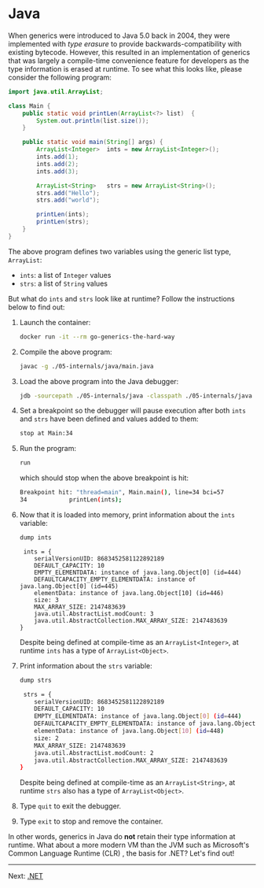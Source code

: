 # Java

When generics were introduced to Java 5.0 back in 2004, they were implemented with _type erasure_ to provide backwards-compatibility with existing bytecode. However, this resulted in an implementation of generics that was largely a compile-time convenience feature for developers as the type information is erased at runtime. To see what this looks like, please consider the following program:

```java
import java.util.ArrayList;

class Main {
    public static void printLen(ArrayList<?> list)  {
        System.out.println(list.size());
    }

    public static void main(String[] args) {
        ArrayList<Integer>  ints = new ArrayList<Integer>();
        ints.add(1);
        ints.add(2);
        ints.add(3);

        ArrayList<String>   strs = new ArrayList<String>();
        strs.add("Hello");
        strs.add("world");

        printLen(ints);
        printLen(strs);
    }
}
```

The above program defines two variables using the generic list type, `ArrayList`:

* `ints`: a list of `Integer` values
* `strs`: a list of `String` values

But what do `ints` and `strs` look like at runtime? Follow the instructions below to find out:

1. Launch the container:

    ```bash
    docker run -it --rm go-generics-the-hard-way
    ```

1. Compile the above program:

    ```bash
    javac -g ./05-internals/java/main.java
    ```

1. Load the above program into the Java debugger:

    ```bash
    jdb -sourcepath ./05-internals/java -classpath ./05-internals/java Main
    ```

1. Set a breakpoint so the debugger will pause execution after both `ints` and `strs` have been defined and values added to them:

    ```bash
    stop at Main:34
    ```

1. Run the program:

    ```bash
    run
    ```

    which should stop when the above breakpoint is hit:

    ```bash
    Breakpoint hit: "thread=main", Main.main(), line=34 bci=57
    34            printLen(ints);
    ```

1. Now that it is loaded into memory, print information about the `ints` variable:

    ```bash
    dump ints
    ```

    ```
     ints = {
        serialVersionUID: 8683452581122892189
        DEFAULT_CAPACITY: 10
        EMPTY_ELEMENTDATA: instance of java.lang.Object[0] (id=444)
        DEFAULTCAPACITY_EMPTY_ELEMENTDATA: instance of java.lang.Object[0] (id=445)
        elementData: instance of java.lang.Object[10] (id=446)
        size: 3
        MAX_ARRAY_SIZE: 2147483639
        java.util.AbstractList.modCount: 3
        java.util.AbstractCollection.MAX_ARRAY_SIZE: 2147483639
    }
    ```

    Despite being defined at compile-time as an `ArrayList<Integer>`, at runtime `ints` has a type of `ArrayList<Object>`.

1. Print information about the `strs` variable:

    ```bash
    dump strs
    ```

    ```bash
     strs = {
        serialVersionUID: 8683452581122892189
        DEFAULT_CAPACITY: 10
        EMPTY_ELEMENTDATA: instance of java.lang.Object[0] (id=444)
        DEFAULTCAPACITY_EMPTY_ELEMENTDATA: instance of java.lang.Object[0] (id=445)
        elementData: instance of java.lang.Object[10] (id=448)
        size: 2
        MAX_ARRAY_SIZE: 2147483639
        java.util.AbstractList.modCount: 2
        java.util.AbstractCollection.MAX_ARRAY_SIZE: 2147483639
    }
    ```

    Despite being defined at compile-time as an `ArrayList<String>`, at runtime `strs` also has a type of `ArrayList<Object>`.

1. Type `quit` to exit the debugger.

1. Type `exit` to stop and remove the container.

In other words, generics in Java do **not** retain their type information at runtime. What about a more modern VM than the JVM such as Microsoft's Common Language Runtime (CLR) , the basis for .NET? Let's find out!

---

Next: [.NET](./03-dotnet.md)
